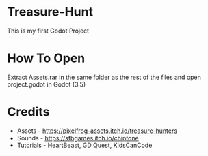 # Treasure-Hunt
This is my first Godot Project

# How To Open
Extract Assets.rar in the same folder as the rest of the files and open project.godot in Godot (3.5) 

# Credits
- Assets - https://pixelfrog-assets.itch.io/treasure-hunters
- Sounds - https://sfbgames.itch.io/chiptone
- Tutorials - HeartBeast, GD Quest, KidsCanCode
